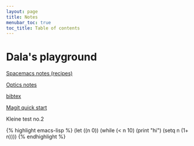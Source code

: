 ```yaml
---
layout: page
title: Notes
menubar_toc: true
toc_title: Table of contents
---
```



# Dala's playground

[Spacemacs notes (recipes)](pages/spacemacs-notes.md)

[Optics notes](pages/optics-notes.md)

[bibtex](pages/bibtex.md)

[Magit quick start](pages/magit-quick-start.md)

Kleine test no.2

{% highlight emacs-lisp %}
(let ((n 0))
  (while (< n 10)
    (print "hi")
    (setq n (1+ n))))
{% endhighlight %}

